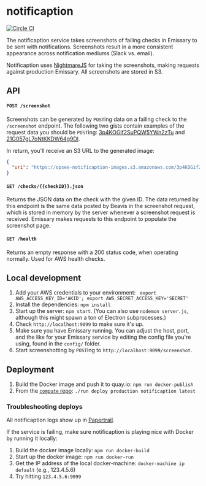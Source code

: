 # notificaption
[![Circle CI](https://circleci.com/gh/opsee/notificaption.svg?style=svg)](https://circleci.com/gh/opsee/notificaption)

The notificaption service takes screenshots of failing checks in Emissary to be sent with notifications. Screenshots result in a more consistent appearance across notification mediums (Slack vs. email). 

Notificaption uses [NightmareJS](https://github.com/segmentio/nightmare) for taking the screenshots, making requests against production Emissary. All screenshots are stored in S3. 

## API
#### `POST /screenshot`
Screenshots can be generated by `POST`ing data on a failing check to the `/screenshot` endpoint. The following two gists contain examples of the request data you should be `POST`ing: [3p4KOGif2SuPQW5YWn2zTu](https://gist.github.com/doeg/c7753a038e79ed83db9e) and  [21G057gL7oNtKKDW64g9Dl](https://gist.github.com/doeg/00ce3ce7dacf6bce570e). 

In return, you'll receive an S3 URL to the generated image:

```json
{
  "uri": "https://opsee-notificaption-images.s3.amazonaws.com/3p4KOGif2SuPQW5YWn2zTu_1452872255212"
}
```

#### `GET /checks/{{checkID}}.json`
Returns the JSON data on the check with the given ID. The data returned by this endpoint is the same data posted by Beavis in the screenshot request, which is stored in memory by the server whenever a screenshot request is received. Emissary makes requests to this endpoint to populate the screenshot page.

#### `GET /health`
Returns an empty response with a 200 status code, when operating normally. Used for AWS health checks. 

## Local development
1. Add your AWS credentials to your environment: ` export AWS_ACCESS_KEY_ID='AKID'; export AWS_SECRET_ACCESS_KEY='SECRET'`
1. Install the dependencies: `npm install`
1. Start up the server: `npm start`. (You can also use `nodemon server.js`, although this might spawn a ton of Electron subprocesses.)
1. Check `http://localhost:9099` to make sure it's up.
1. Make sure you have Emissary running. You can adjust the host, port, and the like for your Emissary service by editing the config file you're using, found in the `config/` folder. 
1. Start screenshotting by `POST`ing to `http://localhost:9099/screenshot`. 

## Deployment
1. Build the Docker image and push it to quay.io: `npm run docker-publish`
1. From the [`compute` repo](https://github.com/opsee/compute): `./run deploy production notificaption latest`

### Troubleshooting deploys
All notificaption logs show up in [Papertrail](https://papertrailapp.com/groups/1993213/events?q=notificaption).

If the service is failing, make sure notificaption is playing nice with Docker by running it locally:

1. Build the docker image locally: `npm run docker-build`
1. Start up the docker image: `npm run docker-run`
1. Get the IP address of the local docker-machine: `docker-machine ip default` (e.g., 123.4.5.6)
1. Try hitting `123.4.5.6:9099`
